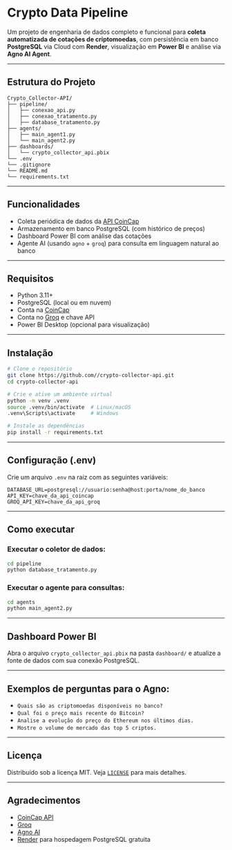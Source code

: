 #  Crypto Data Pipeline

&#x20;&#x20;

Um projeto de engenharia de dados completo e funcional para **coleta automatizada de cotações de criptomoedas**, com persistência em banco **PostgreSQL** via Cloud com **Render**, visualização em **Power BI** e análise via **Agno AI Agent**.

---

##  Estrutura do Projeto

```
Crypto_Collector-API/
├── pipeline/
│   ├── conexao_api.py
│   ├── conexao_tratamento.py
│   ├── database_tratamento.py
├── agents/
│   ├── main_agent1.py
│   └── main_agent2.py
├── dashboards/
│   └── crypto_collector_api.pbix
└── .env
└── .gitignore
└── README.md
└── requirements.txt

```

---

##  Funcionalidades

-  Coleta periódica de dados da [API CoinCap](https://docs.coincap.io/)
-  Armazenamento em banco PostgreSQL (com histórico de preços)
-  Dashboard Power BI com análise das cotações
-  Agente AI (usando `agno` + `groq`) para consulta em linguagem natural ao banco

---

##  Requisitos

- Python 3.11+
- PostgreSQL (local ou em nuvem)
- Conta na [CoinCap](https://coincap.io/)
- Conta no [Groq](https://console.groq.com/) e chave API
- Power BI Desktop (opcional para visualização)

---

##  Instalação

```bash
# Clone o repositório
git clone https://github.com//crypto-collector-api.git
cd crypto-collector-api

# Crie e ative um ambiente virtual
python -m venv .venv
source .venv/bin/activate  # Linux/macOS
.venv\Scripts\activate     # Windows

# Instale as dependências
pip install -r requirements.txt
```

---

##  Configuração (.env)

Crie um arquivo `.env` na raiz com as seguintes variáveis:

```
DATABASE_URL=postgresql://usuario:senha@host:porta/nome_do_banco
API_KEY=chave_da_api_coincap
GROQ_API_KEY=chave_da_api_groq
```

---

##  Como executar

### Executar o coletor de dados:

```bash
cd pipeline
python database_tratamento.py
```

### Executar o agente para consultas:

```bash
cd agents
python main_agent2.py
```

---

##  Dashboard Power BI

Abra o arquivo `crypto_collector_api.pbix` na pasta `dashboard/` e atualize a fonte de dados com sua conexão PostgreSQL.

---

##  Exemplos de perguntas para o Agno:

- `Quais são as criptomoedas disponíveis no banco?`
- `Qual foi o preço mais recente do Bitcoin?`
- `Analise a evolução do preço do Ethereum nos últimos dias.`
- `Mostre o volume de mercado das top 5 criptos.`

---

##  Licença

Distribuído sob a licença MIT. Veja [`LICENSE`](LICENSE) para mais detalhes.

---

##  Agradecimentos

- [CoinCap API](https://docs.coincap.io/)
- [Groq](https://console.groq.com/)
- [Agno AI](https://pypi.org/project/agno/)
- [Render](https://render.com/) para hospedagem PostgreSQL gratuita

